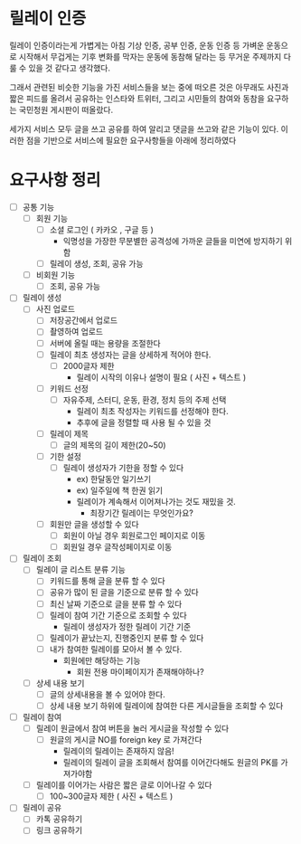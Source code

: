 # 릴레이 인증
릴레이 인증이라는게 가볍게는 아침 기상 인증, 공부 인증, 운동 인증 등 
가벼운 운동으로 시작해서 무겁게는 기후 변화를 막자는 운동에 동참해 달라는 등 무거운 주제까지 다룰 수 있을 것 같다고 생각했다.

그래서 관련된 비슷한 기능을 가진 서비스들을 보는 중에 떠오른 것은 아무래도 사진과 짧은 피드를 올려서 공유하는
인스타와 트위터, 그리고 시민들의 참여와 동참을 요구하는 국민청원 게시판이 떠올랐다.

세가지 서비스 모두 글을 쓰고 공유를 하여 알리고 댓글을 쓰고와 같은 기능이 있다.
이러한 점을 기반으로 서비스에 필요한 요구사항들을 아래에 정리하였다

# 요구사항 정리
- [ ] 공통 기능
  - [ ] 회원 기능
    - [ ] 소셜 로그인 ( 카카오 , 구글 등 )
      - 익명성을 가장한 무분별한 공격성에 가까운 글들을 미연에 방지하기 위함
    - [ ] 릴레이 생성, 조회, 공유 가능
  - [ ] 비회원 기능
    - [ ] 조회, 공유 가능
- [ ] 릴레이 생성
  - [ ] 사진 업로드
    - [ ] 저장공간에서 업로드
    - [ ] 촬영하여 업로드
    - [ ] 서버에 올릴 때는 용량을 조절한다
    - [ ] 릴레이 최초 생성자는 글을 상세하게 적어야 한다.
      - [ ] 2000글자 제한
        - 릴레이 시작의 이유나 설명이 필요 ( 사진 + 텍스트 )
    - [ ] 키워드 선정
      - [ ] 자유주제, 스터디, 운동, 환경, 정치 등의 주제 선택
        - 릴레이 최초 작성자는 키워드를 선정해야 한다.
        - 추후에 글을 정렬할 때 사용 될 수 있을 것
    - [ ] 릴레이 제목
      - [ ] 글의 제목의 길이 제한(20~50)
    - [ ] 기한 설정
      - [ ] 릴레이 생성자가 기한을 정할 수 있다
        - ex) 한달동안 일기쓰기
        - ex) 일주일에 책 한권 읽기
        - 릴레이가 계속해서 이어져나가는 것도 재밌을 것.
          - 최장기간 릴레이는 무엇인가요?
    - [ ] 회원만 글을 생성할 수 있다
      - [ ] 회원이 아닐 경우 회원로그인 페이지로 이동
      - [ ] 회원일 경우 글작성페이지로 이동
- [ ] 릴레이 조회
  - [ ] 릴레이 글 리스트 분류 기능
    - [ ] 키워드를 통해 글을 분류 할 수 있다
    - [ ] 공유가 많이 된 글을 기준으로 분류 할 수 있다
    - [ ] 최신 날짜 기준으로 글을 분류 할 수 있다
    - [ ] 릴레이 참여 기간 기준으로 조회할 수 있다
      - 릴레이 생성자가 정한 릴레이 기간 기준
    - [ ] 릴레이가 끝났는지, 진행중인지 분류 할 수 있다
    - [ ] 내가 참여한 릴레이를 모아서 볼 수 있다.
      - 회원에만 해당하는 기능
        - 회원 전용 마이페이지가 존재해야하나?
  - [ ] 상세 내용 보기
    - [ ] 글의 상세내용을 볼 수 있어야 한다.
    - [ ] 상세 내용 보기 하위에 릴레이에 참여한 다른 게시글들을 조회할 수 있다
- [ ] 릴레이 참여
  - [ ] 릴레이 원글에서 참여 버튼을 눌러 게시글을 작성할 수 있다
    - [ ] 원글의 게시글 NO를 foreign key 로 가져간다
      - 릴레이의 릴레이는 존재하지 않음!
      - 릴레이의 릴레이 글을 조회해서 참여를 이어간다해도 원글의 PK를 가져가야함
  - [ ] 릴레이를 이어가는 사람은 짧은 글로 이어나갈 수 있다
    - [ ] 100~300글자 제한 ( 사진 + 텍스트 )
- [ ] 릴레이 공유
    - [ ] 카톡 공유하기
    - [ ] 링크 공유하기
